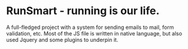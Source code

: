 <h1>RunSmart - running is our life.</h1>
<p>A full-fledged project with a system for sending emails to mail, form validation, etc. Most of the JS file is written in native language, but also used Jquery and some plugins to underpin it.</p>

